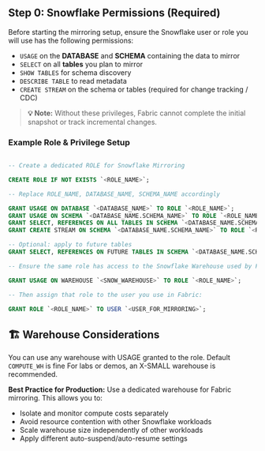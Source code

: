 ## Step 0: Snowflake Permissions (Required)

Before starting the mirroring setup, ensure the Snowflake user or role you will use has the following permissions:

- `USAGE` on the **DATABASE** and **SCHEMA** containing the data to mirror  
- `SELECT` on all **tables** you plan to mirror  
- `SHOW TABLES` for schema discovery  
- `DESCRIBE TABLE` to read metadata  
- `CREATE STREAM` on the schema or tables (required for change tracking / CDC)

> **💡 Note:** Without these privileges, Fabric cannot complete the initial snapshot or track incremental changes.

### Example Role & Privilege Setup

```sql

-- Create a dedicated ROLE for Snowflake Mirroring 

CREATE ROLE IF NOT EXISTS `<ROLE_NAME>`;

-- Replace ROLE_NAME, DATABASE_NAME, SCHEMA_NAME accordingly

GRANT USAGE ON DATABASE `<DATABASE_NAME>` TO ROLE `<ROLE_NAME>`;
GRANT USAGE ON SCHEMA `<DATABASE_NAME.SCHEMA_NAME>` TO ROLE `<ROLE_NAME>`;
GRANT SELECT, REFERENCES ON ALL TABLES IN SCHEMA `<DATABASE_NAME.SCHEMA_NAME>` TO ROLE `<ROLE_NAME>`;
GRANT CREATE STREAM ON SCHEMA `<DATABASE_NAME.SCHEMA_NAME>` TO ROLE `<ROLE_NAME>`;

-- Optional: apply to future tables
GRANT SELECT, REFERENCES ON FUTURE TABLES IN SCHEMA `<DATABASE_NAME.SCHEMA_NAME>` TO ROLE `<ROLE_NAME>`;

-- Ensure the same role has access to the Snowflake Warehouse used by Fabric

GRANT USAGE ON WAREHOUSE `<SNOW_WAREHOUSE>` TO ROLE `<ROLE_NAME>`;

-- Then assign that role to the user you use in Fabric:

GRANT ROLE `<ROLE_NAME>` TO USER `<USER_FOR_MIRRORING>`;

```

## 🏗 Warehouse Considerations

You can use any warehouse with USAGE granted to the role. Default `COMPUTE_WH` is fine
For labs or demos, an X-SMALL warehouse is recommended.

**Best Practice for Production:**
Use a dedicated warehouse for Fabric mirroring.
This allows you to:
- Isolate and monitor compute costs separately
- Avoid resource contention with other Snowflake workloads
- Scale warehouse size independently of other workloads
- Apply different auto-suspend/auto-resume settings
